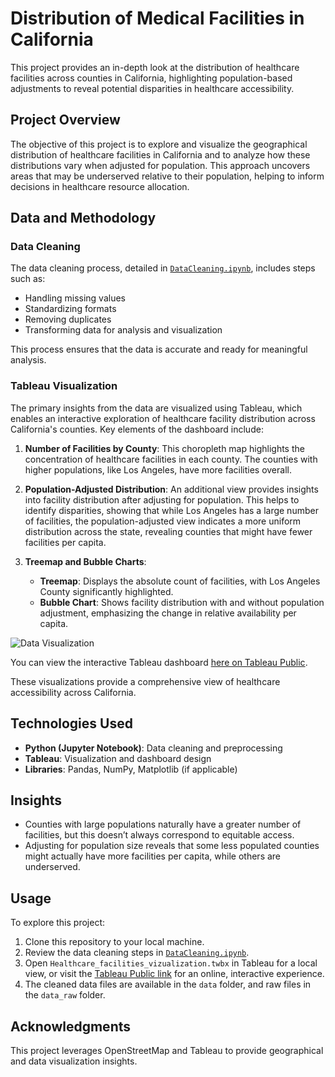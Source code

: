 
# Distribution of Medical Facilities in California

This project provides an in-depth look at the distribution of healthcare facilities across counties in California, 
highlighting population-based adjustments to reveal potential disparities in healthcare accessibility.

## Project Overview

The objective of this project is to explore and visualize the geographical distribution of healthcare facilities in 
California and to analyze how these distributions vary when adjusted for population. This approach uncovers areas that 
may be underserved relative to their population, helping to inform decisions in healthcare resource allocation.

## Data and Methodology

### Data Cleaning
The data cleaning process, detailed in [`DataCleaning.ipynb`](./DataCleaning.ipynb), includes steps such as:
- Handling missing values
- Standardizing formats
- Removing duplicates
- Transforming data for analysis and visualization

This process ensures that the data is accurate and ready for meaningful analysis.

### Tableau Visualization
The primary insights from the data are visualized using Tableau, which enables an interactive exploration of healthcare 
facility distribution across California's counties. Key elements of the dashboard include:

1. **Number of Facilities by County**: This choropleth map highlights the concentration of healthcare facilities in 
   each county. The counties with higher populations, like Los Angeles, have more facilities overall.

2. **Population-Adjusted Distribution**: An additional view provides insights into facility distribution after adjusting 
   for population. This helps to identify disparities, showing that while Los Angeles has a large number of facilities, 
   the population-adjusted view indicates a more uniform distribution across the state, revealing counties that might 
   have fewer facilities per capita.

3. **Treemap and Bubble Charts**:
   - **Treemap**: Displays the absolute count of facilities, with Los Angeles County significantly highlighted.
   - **Bubble Chart**: Shows facility distribution with and without population adjustment, emphasizing the change in 
     relative availability per capita.

![Data Visualization](./tableau_workbook/Healthcare_facilities_vizualization.1.png)

You can view the interactive Tableau dashboard [here on Tableau Public](<Insert_Your_Tableau_Public_Link_Here>).

These visualizations provide a comprehensive view of healthcare accessibility across California.

## Technologies Used
- **Python (Jupyter Notebook)**: Data cleaning and preprocessing
- **Tableau**: Visualization and dashboard design
- **Libraries**: Pandas, NumPy, Matplotlib (if applicable)

## Insights
- Counties with large populations naturally have a greater number of facilities, but this doesn’t always correspond to 
  equitable access.
- Adjusting for population size reveals that some less populated counties might actually have more facilities per capita, 
  while others are underserved.

## Usage
To explore this project:
1. Clone this repository to your local machine.
2. Review the data cleaning steps in [`DataCleaning.ipynb`](./DataCleaning.ipynb).
3. Open `Healthcare_facilities_vizualization.twbx` in Tableau for a local view, or visit the [Tableau Public link](<Insert_Your_Tableau_Public_Link_Here>) 
   for an online, interactive experience.
4. The cleaned data files are available in the `data` folder, and raw files in the `data_raw` folder.

## Acknowledgments
This project leverages OpenStreetMap and Tableau to provide geographical and data visualization insights.
